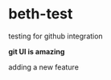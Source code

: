 # beth-test
testing for github integration

<strong> git UI is amazing </strong>

adding a new feature

